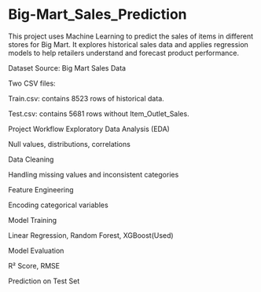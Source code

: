 # Big-Mart_Sales_Prediction

This project uses Machine Learning to predict the sales of items in different stores for Big Mart. It explores historical sales data and applies regression models to help retailers understand and forecast product performance.

Dataset
Source: Big Mart Sales Data

Two CSV files:

Train.csv: contains 8523 rows of historical data.

Test.csv: contains 5681 rows without Item_Outlet_Sales.

Project Workflow
Exploratory Data Analysis (EDA)

Null values, distributions, correlations

Data Cleaning

Handling missing values and inconsistent categories

Feature Engineering

Encoding categorical variables

Model Training

Linear Regression, Random Forest, XGBoost(Used)

Model Evaluation

R² Score, RMSE

Prediction on Test Set
